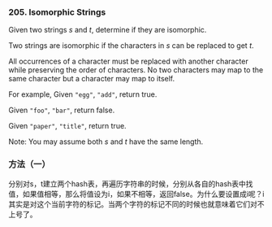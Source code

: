 ### 205\. Isomorphic Strings

Given two strings *s* and *t*, determine if they are isomorphic.

Two strings are isomorphic if the characters in *s* can be replaced to get *t*.

All occurrences of a character must be replaced with another character while preserving the order of characters. No two characters may map to the same character but a character may map to itself.

For example,
Given `"egg"`, `"add"`, return true.

Given `"foo"`, `"bar"`, return false.

Given `"paper"`, `"title"`, return true.

Note:
You may assume both *s* and *t* have the same length.

### 方法（一）
分别对s，t建立两个hash表，再遍历字符串的时候，分别从各自的hash表中找值，如果值相等，那么将值设为i，如果不相等，返回false。为什么要设置成i呢？i其实是对这个当前字符的标记。当两个字符的标记不同的时候也就意味着它们对不上号了。